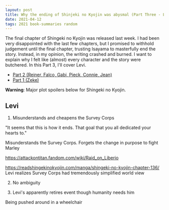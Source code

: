 ```yaml
---
layout: post
title: Why the ending of Shinjeki no Kyojin was abysmal (Part Three - Levi)
date: 2021-04-12
tags: 2021 book-summaries random
---
```


The final chapter of Shingeki no Kyojin was released last week. I had been very
disappointed with the last few chapters, but I promised to withhold judgement until
the final chapter, trusting Isayama to masterfully end the story. Instead, in my
opinion, the writing crashed and burned. I want to explain why I felt like (almost)
every character and the story were butchered. In this Part 3, I'll cover Levi.

- [Part 2 (Reiner, Falco, Gabi, Pieck, Connie, Jean)](2021-04-07-shingeki-no-kyojin-part-2.md)
- [Part 1 (Zeke)](2021-04-07-shingeki-no-kyojin-part-1.md)

__Warning__: Major plot spoilers below for Shingeki no Kyojin.

## Levi

1. Misunderstands and cheapens the Survey Corps

"It seems that this is how it ends. That goal that you all dedicated your hearts to."

Misunderstands the Survey Corps. Forgets the change in purpose to fight Marley

https://attackontitan.fandom.com/wiki/Raid_on_Liberio


https://readshingekinokyojin.com/manga/shingeki-no-kyojin-chapter-136/
Levi realizes Survey Corps had tremendously simplified world view

2. No ambiguity


3. Levi's apparently retires event though humanity needs him


Being pushed around in a wheelchair



